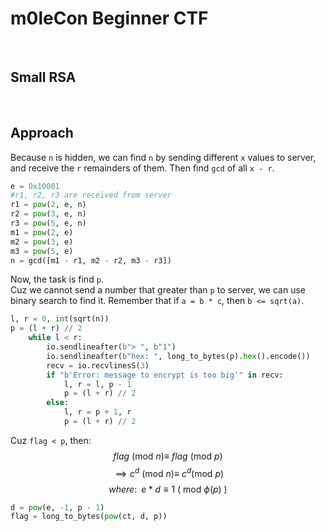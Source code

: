 # m0leCon Beginner CTF
<br>

## Small RSA
<br>

## Approach
Because `n` is hidden, we can find `n` by sending different `x` values to server, and receive the `r` remainders of them. Then find `gcd` of all `x - r`.
```python
e = 0x10001
#r1, r2, r3 are received from server
r1 = pow(2, e, n)
r2 = pow(3, e, n)
r3 = pow(5, e, n)
m1 = pow(2, e)
m2 = pow(3, e)
m3 = pow(5, e)
n = gcd([m1 - r1, m2 - r2, m3 - r3])
```
Now, the task is find `p`.    
Cuz we cannot send a number that greater than `p` to server, we can use binary search to find it. Remember that if `a = b * c`, then `b <= sqrt(a)`.
```python
l, r = 0, int(sqrt(n))
p = (l + r) // 2
    while l < r:
        io.sendlineafter(b"> ", b"1")
        io.sendlineafter(b"hex: ", long_to_bytes(p).hex().encode())
        recv = io.recvlinesS(3)
        if "b'Error: message to encrypt is too big'" in recv:
            l, r = l, p - 1
            p = (l + r) // 2
        else:
            l, r = p + 1, r
            p = (l + r) // 2
```
Cuz `flag < p`, then:
$$flag\ (\textrm{mod}\ n) \equiv \ flag \ (\textrm{mod}\ p)$$
$$\implies c^d\ (\textrm{mod}\ n) \equiv \ c^d (\textrm{mod}\ p)$$
$$where:\;\;e*d \equiv 1 \ (\ \textrm{mod}\ \phi(p)\ )$$
```python
d = pow(e, -1, p - 1)
flag = long_to_bytes(pow(ct, d, p))
```